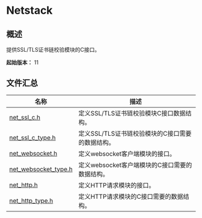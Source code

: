# Netstack
<!--Kit: Network Kit-->
<!--Subsystem: Communication-->
<!--Owner: @wmyao_mm-->
<!--Designer: @guo-min_net-->
<!--Tester: @tongxilin-->
<!--Adviser: @zhang_yixin13-->

## 概述

提供SSL/TLS证书链校验模块的C接口。

**起始版本：** 11
## 文件汇总

| 名称 | 描述 |
| -- | -- |
| [net_ssl_c.h](capi-net-ssl-c-h.md) | 定义SSL/TLS证书链校验模块C接口数据结构。 |
| [net_ssl_c_type.h](capi-net-ssl-c-type-h.md) | 定义SSL/TLS证书链校验模块的C接口需要的数据结构。 |
| [net_websocket.h](capi-net-websocket-h.md) | 定义websocket客户端模块的接口。 |
| [net_websocket_type.h](capi-net-websocket-type-h.md) | 定义websocket客户端模块的C接口需要的数据结构。 |
| [net_http.h](capi-net-http-h.md) | 定义HTTP请求模块的接口。 |
| [net_http_type.h](capi-net-http-type-h.md) | 定义HTTP请求模块的C接口需要的数据结构。 |
